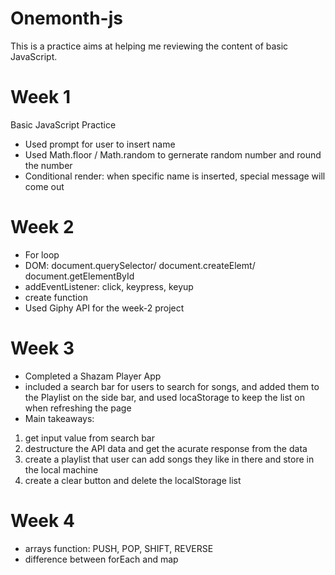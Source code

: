 # Onemonth-js

This is a practice aims at helping me reviewing the content of basic JavaScript.

# Week 1

Basic JavaScript Practice
- Used prompt for user to insert name
- Used Math.floor / Math.random to gernerate random number and round the number
- Conditional render: when specific name is inserted, special message will come out

# Week 2

- For loop
- DOM: document.querySelector/ document.createElemt/ document.getElementById
- addEventListener: click, keypress, keyup
- create function
- Used Giphy API for the week-2 project

# Week 3

- Completed a Shazam Player App
- included a search bar for users to search for songs, and added them to the Playlist on the side bar, and used locaStorage to keep the list on when refreshing the page
- Main takeaways: 
1. get input value from search bar
2. destructure the API data and get the acurate response from the data
3. create a playlist that user can add songs they like in there and store in the local machine
4. create a clear button and delete the localStorage list

# Week 4

- arrays function: PUSH, POP, SHIFT, REVERSE
- difference between forEach and map
